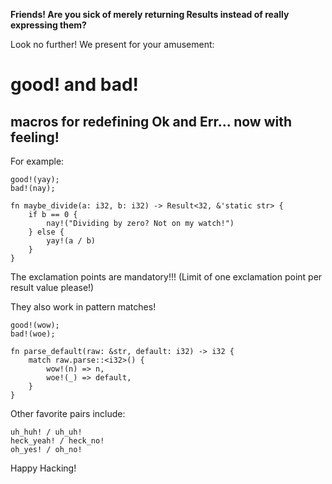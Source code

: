 **Friends! Are you sick of merely returning Results instead of really expressing them?**

Look no further! We present for your amusement:

# good! and bad!
## macros for redefining Ok and Err... now with feeling!

For example:

```
good!(yay);
bad!(nay);

fn maybe_divide(a: i32, b: i32) -> Result<32, &'static str> {
    if b == 0 {
        nay!("Dividing by zero? Not on my watch!")
    } else {
        yay!(a / b)
    }
}
```
The exclamation points are mandatory!!! (Limit of one exclamation point per result value please!)

They also work in pattern matches!

```
good!(wow);
bad!(woe);

fn parse_default(raw: &str, default: i32) -> i32 {
    match raw.parse::<i32>() {
        wow!(n) => n,
        woe!(_) => default,
    }
}
```

Other favorite pairs include:
```
uh_huh! / uh_uh!
heck_yeah! / heck_no!
oh_yes! / oh_no!
```

Happy Hacking!
